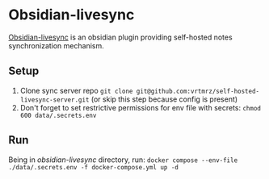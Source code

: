 # Obsidian-livesync

[Obsidian-livesync](https://github.com/vrtmrz/obsidian-livesync) is an obsidian plugin providing self-hosted notes synchronization mechanism.

## Setup

1. Clone sync server repo `git clone git@github.com:vrtmrz/self-hosted-livesync-server.git` (or skip this step because config is present)
2. Don't forget to set restrictive permissions for env file with secrets: `chmod 600 data/.secrets.env`

## Run

Being in *obsidian-livesync* directory, run:
`docker compose --env-file ./data/.secrets.env -f docker-compose.yml up -d`

